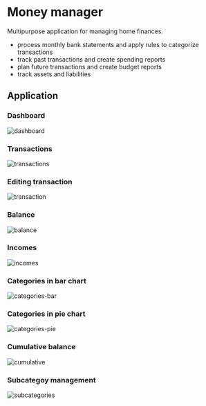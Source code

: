 # Money manager

Multipurpose application for managing home finances.
- process monthly bank statements and apply rules to categorize transactions
- track past transactions and create spending reports
- plan future transactions and create budget reports
- track assets and liabilities

## Application

### Dashboard
![dashboard](https://user-images.githubusercontent.com/3687019/225699653-a721076f-6179-4338-97bb-af9b2c45b2d8.png)

### Transactions
![transactions](https://user-images.githubusercontent.com/3687019/225699635-5d5c5824-400f-4a9c-b87b-750349890b56.png)

### Editing transaction
![transaction](https://user-images.githubusercontent.com/3687019/225699602-ae07067d-a417-4c94-896a-8c870947cbc0.png)

### Balance
![balance](https://user-images.githubusercontent.com/3687019/225699576-1640484b-f6d1-47d7-babd-aaf75ac9fbdd.png)

### Incomes
![incomes](https://user-images.githubusercontent.com/3687019/225699554-b06bb73b-da90-4876-829a-11b322234d74.png)

### Categories in bar chart
![categories-bar](https://user-images.githubusercontent.com/3687019/225699515-56e39508-623b-4f3d-8c19-269ed25cdf83.png)

### Categories in pie chart
![categories-pie](https://user-images.githubusercontent.com/3687019/225699448-5c0105be-889a-47c0-8c4a-7dea8ccd9220.png)

### Cumulative balance
![cumulative](https://user-images.githubusercontent.com/3687019/225699426-4c2fa2f9-a49d-4566-83f9-39215e721d40.png)

### Subcategoy management
![subcategories](https://user-images.githubusercontent.com/3687019/225699396-7327fb47-c56f-44c7-8470-7ea966bd214f.png)
